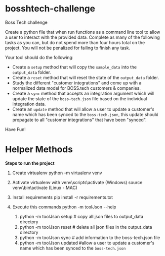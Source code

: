 # bosshtech-challenge

Boss Tech challenge

Create a python file that when run functions as a command line tool to allow a user to interact with the provided data. Complete as many of the following tasks as you can, but do not spend more than four hours total on the project. You will not be penalized for failing to finish any task.

Your tool should do the following:

- Create a `setup` method that will copy the `sample_data` into the `output_data` folder.
- Create a `reset` method that will reset the state of the `output_data` folder.
- Study the different "customer integrations" and come up with a normalized data model for BOSS.tech customers & companies.
- Create a `sync` method that accepts an integration argument which will update the state of the `boss-tech.json` file based on the individual integration data.
- Create an `update` method that will allow a user to update a customer's name which has been synced to the `boss-tech.json`, this update should propagate to all "customer integrations" that have been "synced".

Have Fun!

# Helper Methods

**Steps to run the project**

1. Create virtualenv
   python -m virtualenv venv

2. Activate virtualenv with
   venv\scripts\activate (Windows)
   source venv\bin\activate (Linux - MAC)

3. Install requirements
   pip install -r requirements.txt

4. Execute this commands
   python -m toolJson --help

   1. python -m toolJson setup # copy all json files to output_data directory
   2. python -m toolJson reset # delete all json files in the output_data directory
   3. python -m toolJson sync # add information to the boss-tech.json file
   4. python -m toolJson updated #allow a user to update a customer's name which has been synced to the `boss-tech.json`
